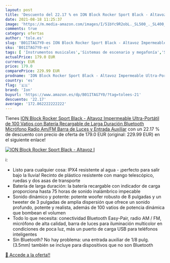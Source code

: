 ```yaml
---
layout: post
title: 'Descuento del 22.17 % en ION Block Rocker Sport Black - Altavoz I'
date: 2021-08-18 11:25:37
image: 'https://m.media-amazon.com/images/I/51bYc9R2obL._SL500_._SL400_.jpg'
comments: true
category: ofertas
author: 'tole.es'
slug: 'B01ITAG7Y0-es ION Block Rocker Sport Black - Altavoz Impermeable Ultra-...'
sku: 'B01ITAG7Y0-es'
tags: [ 'Instrumentos musicales','Sistemas de escenario y megafonía','Sistemas de megafonía y anuncio','altavoz','bluetooth','ion', ]
actualPrice: 179.0 EUR
currency: EUR
price: 179.0
comparePrice: 229.99 EUR
prodname: 'ION Block Rocker Sport Black - Altavoz Impermeable Ultra-Portátil de 100 Vatios con Batería Recargable de Larga Duración  Bluetooth  Micrófono  Radio Am/FM  Barra de Luces y Entrada Auxiliar'
country: 'es'
flag: '🇪🇸'
brand: 'Ion'
buyurl: 'https://www.amazon.es/dp/B01ITAG7Y0/?tag=tolees-21'
descuento: '22.17'
average: '172.862222222222'
---
```


Tienes [ION Block Rocker Sport Black - Altavoz Impermeable Ultra-Portátil de 100 Vatios con Batería Recargable de Larga Duración  Bluetooth  Micrófono  Radio Am/FM  Barra de Luces y Entrada Auxiliar](https://www.amazon.es/dp/B01ITAG7Y0/?tag=tolees-21) con un 22.17 % de descuento con precio de oferta de 179.0 EUR (original: 229.99 EUR) en el siguiente enlace!

[![ION Block Rocker Sport Black - Altavoz I](https://m.media-amazon.com/images/I/51bYc9R2obL._SL500_._SL400_.jpg)](https://www.amazon.es/dp/B01ITAG7Y0/?tag=tolees-21)

ℹ️:

- Listo para cualquier cosa: IPX4 resistente al agua - ¡perfecto para salir bajo la lluvia! Recinto de plástico resistente con mango telescópico, ruedas y dos asas de transporte
- Batería de larga duración: la batería recargable con indicador de carga proporciona hasta 75 horas de sonido inalámbrico impecable
- Sonido dinámico y potente: potente woofer robusto de 8 pulgadas y un tweeter de 3 pulgadas de amplia dispersión que ofrece un sonido profundo, potente y realista, además de 100 vatios de potencia dinámica que bombean el volumen
- Todo lo que necesita: conectividad Bluetooth Easy-Pair, radio AM / FM, micrófono de alta calidad, barra de luces para iluminación multicolor en condiciones de poca luz, más un puerto de carga USB para teléfonos inteligentes
- Sin Bluetooth? No hay problema: una entrada auxiliar de 1/8 pulg. (3.5mm) también se incluye para dispositivos que no son Bluetooth

[🛒 Accede a la oferta!!](https://www.amazon.es/dp/B01ITAG7Y0/?tag=tolees-21)
